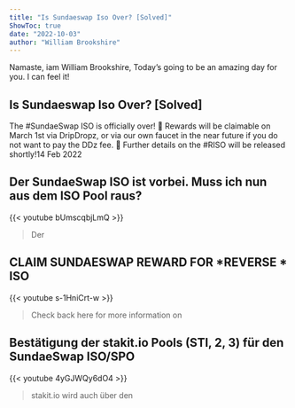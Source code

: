 ```yaml
---
title: "Is Sundaeswap Iso Over? [Solved]"
ShowToc: true 
date: "2022-10-03"
author: "William Brookshire" 
---
```


Namaste, iam William Brookshire, Today’s going to be an amazing day for you. I can feel it!
## Is Sundaeswap Iso Over? [Solved]
The #SundaeSwap ISO is officially over! 💫 Rewards will be claimable on March 1st via DripDropz, or via our own faucet in the near future if you do not want to pay the DDz fee. 🍨 Further details on the #RISO will be released shortly!14 Feb 2022

## Der SundaeSwap ISO ist vorbei. Muss ich nun aus dem ISO Pool raus?
{{< youtube bUmscqbjLmQ >}}
>Der 

## CLAIM SUNDAESWAP REWARD FOR *REVERSE * ISO
{{< youtube s-1HniCrt-w >}}
>Check back here for more information on 

## Bestätigung der stakit.io Pools (STI, 2, 3) für den SundaeSwap ISO/SPO
{{< youtube 4yGJWQy6dO4 >}}
>stakit.io wird auch über den 

